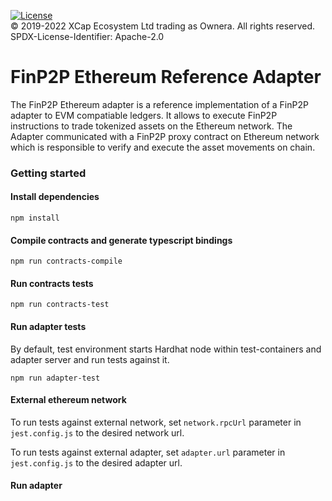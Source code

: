 [![License](https://img.shields.io/badge/License-Apache%202.0-blue.svg)](https://github.com/owneraio/finp2p-ethereum-adapter/blob/master/LICENSE)  
© 2019-2022 XCap Ecosystem Ltd trading as Ownera. All rights reserved. SPDX-License-Identifier: Apache-2.0

# FinP2P Ethereum Reference Adapter

The FinP2P Ethereum adapter is a reference implementation of a FinP2P adapter to EVM compatiable ledgers. It allows to execute FinP2P instructions to trade tokenized assets on the Ethereum network.
The Adapter communicated with a FinP2P proxy contract on Ethereum network which is responsible to verify and execute the asset movements on chain.

### Getting started


#### Install dependencies

`npm install`

#### Compile contracts and generate typescript bindings

`npm run contracts-compile`

#### Run contracts tests

`npm run contracts-test`

#### Run adapter tests

By default, test environment starts Hardhat node within test-containers and adapter server and run tests against it.

`npm run adapter-test`

#### External ethereum network

To run tests against external network, set `network.rpcUrl` parameter in `jest.config.js` to the desired network url.

To run tests against external adapter, set `adapter.url` parameter in `jest.config.js` to the desired adapter url.

#### Run adapter


